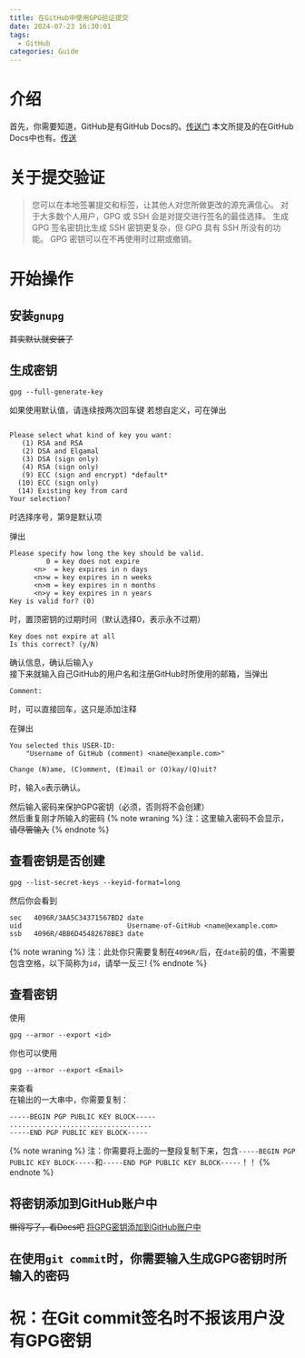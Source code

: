 ```yaml
---
title: 在GitHub中使用GPG验证提交
date: 2024-07-23 16:30:01
tags:
  - GitHub
categories: Guide
---
```

# 介绍
首先，你需要知道，GitHub是有GitHub Docs的。[传送门](https://docs.github.com/zh)
本文所提及的在GitHub Docs中也有。[传送](https://docs.github.com/zh/authentication/managing-commit-signature-verification/about-commit-signature-verification)

# 关于提交验证
> 您可以在本地签署提交和标签，让其他人对您所做更改的源充满信心。 
> 对于大多数个人用户，GPG 或 SSH 会是对提交进行签名的最佳选择。
> 生成 GPG 签名密钥比生成 SSH 密钥更复杂，但 GPG 具有 SSH 所没有的功能。 GPG 密钥可以在不再使用时过期或撤销。

# 开始操作
## 安装`gnupg`
~~其实默认就安装了~~

## 生成密钥
```
gpg --full-generate-key
```
如果使用默认值，请连续按两次回车键
若想自定义，可在弹出
```

Please select what kind of key you want:
   (1) RSA and RSA
   (2) DSA and Elgamal
   (3) DSA (sign only)
   (4) RSA (sign only)
   (9) ECC (sign and encrypt) *default*
  (10) ECC (sign only)
  (14) Existing key from card
Your selection?
```
时选择序号，第9是默认项

弹出
```
Please specify how long the key should be valid.
         0 = key does not expire
      <n>  = key expires in n days
      <n>w = key expires in n weeks
      <n>m = key expires in n months
      <n>y = key expires in n years
Key is valid for? (0)
```
时，置顶密钥的过期时间（默认选择0，表示永不过期）

```
Key does not expire at all
Is this correct? (y/N)
```
确认信息，确认后输入`y`\
接下来就输入自己GitHub的用户名和注册GitHub时所使用的邮箱，当弹出
```
Comment:
```
时，可以直接回车，这只是添加注释

在弹出
```
You selected this USER-ID:
    "Username of GitHub (comment) <name@example.com>"

Change (N)ame, (C)omment, (E)mail or (O)kay/(Q)uit?
```
时，输入`o`表示确认。

然后输入密码来保护GPG密钥（必须，否则将不会创建）\
然后重复刚才所输入的密码
{% note wraning %}
注：这里输入密码不会显示，~~请尽管输入~~
{% endnote %}
## 查看密钥是否创建
```
gpg --list-secret-keys --keyid-format=long
```
然后你会看到
```
sec   4096R/3AA5C34371567BD2 date 
uid                          Username-of-GitHub <name@example.com>
ssb   4096R/4BB6D45482678BE3 date
```
{% note wraning %}
注：此处你只需要复制在`4096R/`后，在`date`前的值，不需要包含空格，以下简称为`id`，请举一反三!
{% endnote %}
## 查看密钥
使用
```
gpg --armor --export <id>
```
你也可以使用
```
gpg --armor --export <Email>
```
来查看\
在输出的一大串中，你需要复制：
```
-----BEGIN PGP PUBLIC KEY BLOCK-----
...................................
-----END PGP PUBLIC KEY BLOCK-----
```
{% note wraning %}
注：你需要将上面的一整段复制下来，包含`-----BEGIN PGP PUBLIC KEY BLOCK-----`和`-----END PGP PUBLIC KEY BLOCK-----`！！
{% endnote %}
## 将密钥添加到GitHub账户中
~~懒得写了，看Docs吧~~
[将GPG密钥添加到GitHub账户中](https://docs.github.com/zh/authentication/managing-commit-signature-verification/adding-a-gpg-key-to-your-github-account)
## 在使用`git commit`时，你需要输入生成GPG密钥时所输入的密码
# 祝：在Git commit签名时不报该用户没有GPG密钥
